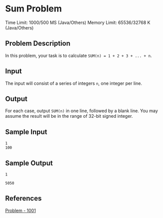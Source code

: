 # Sum Problem

Time Limit: 1000/500 MS (Java/Others)    Memory Limit: 65536/32768 K (Java/Others)

## Problem Description

In this problem, your task is to calculate `SUM(n) = 1 + 2 + 3 + ... + n`.
 
## Input

The input will consist of a series of integers `n`, one integer per line.

## Output

For each case, output `SUM(n)` in one line, followed by a blank line. You may assume the result will be in the range of 32-bit signed integer. 

## Sample Input

```
1
100
```

## Sample Output

```
1

5050
```

## References

[Problem - 1001](http://acm.hdu.edu.cn/showproblem.php?pid=1001)
